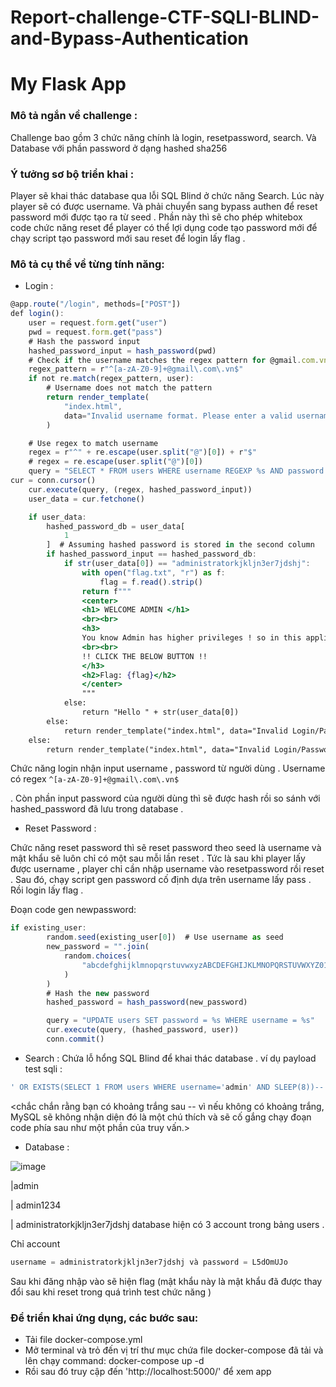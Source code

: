 # Report-challenge-CTF-SQLI-BLIND-and-Bypass-Authentication
# My Flask App

### Mô tả ngắn về challenge :

Challenge bao gồm 3 chức năng chính là login, resetpassword, search.
Và Database với phần password ở dạng hashed sha256

### Ý tưởng sơ bộ triển khai :

Player sẽ khai thác database qua lỗi SQL Blind ở chức năng Search. Lúc này player sẽ có được username. Và phải chuyển sang bypass authen để reset password mới được tạo ra từ seed . Phần này thì sẽ cho phép whitebox code chức năng reset để player có thể lợi dụng code tạo password mới để chạy script tạo password mới sau reset để login lấy flag .

### Mô tả cụ thể về từng tính năng:

- Login :

```jsx
@app.route("/login", methods=["POST"])
def login():
    user = request.form.get("user")
    pwd = request.form.get("pass")
    # Hash the password input
    hashed_password_input = hash_password(pwd)
    # Check if the username matches the regex pattern for @gmail.com.vn
    regex_pattern = r"^[a-zA-Z0-9]+@gmail\.com\.vn$"
    if not re.match(regex_pattern, user):
        # Username does not match the pattern
        return render_template(
            "index.html",
            data="Invalid username format. Please enter a valid username (e.g., example@gmail.com.vn).",
        )

    # Use regex to match username
    regex = r"^" + re.escape(user.split("@")[0]) + r"$"
    # regex = re.escape(user.split("@")[0])
    query = "SELECT * FROM users WHERE username REGEXP %s AND password = %s"
cur = conn.cursor()
    cur.execute(query, (regex, hashed_password_input))
    user_data = cur.fetchone()

    if user_data:
        hashed_password_db = user_data[
            1
        ]  # Assuming hashed password is stored in the second column
        if hashed_password_input == hashed_password_db:
            if str(user_data[0]) == "administratorkjkljn3er7jdshj":
                with open("flag.txt", "r") as f:
                    flag = f.read().strip()
                return f"""
                <center>
                <h1> WELCOME ADMIN </h1>
                <br><br>
                <h3>
                You know Admin has higher privileges ! so in this application, admin is given access to the remote sql editor !
                <br><br>
                !! CLICK THE BELOW BUTTON !!
                </h3>
                <h2>Flag: {flag}</h2>
                </center>
                """
            else:
                return "Hello " + str(user_data[0])
        else:
            return render_template("index.html", data="Invalid Login/Password !!")
    else:
        return render_template("index.html", data="Invalid Login/Password !!")
```

Chức năng login nhận input username , password từ người dùng . Username có regex ``` ^[a-zA-Z0-9]+@gmail\.com\.vn$ ```

. Còn phần input password của người dùng thì sẽ được hash rồi so sánh với hashed_password đã    lưu trong database .

- Reset Password :

 Chức năng reset password thì sẽ reset password theo seed là username và mật khẩu sẽ luôn chỉ có một sau mỗi lần reset . Tức là sau khi player lấy được username , player chỉ cần nhập username vào resetpassword rồi reset . Sau đó, chạy script gen password cố định dựa trên username lấy pass . Rồi login lấy flag .

Đoạn code gen newpassword:

```jsx
if existing_user:
        random.seed(existing_user[0])  # Use username as seed
        new_password = "".join(
            random.choices(
                "abcdefghijklmnopqrstuvwxyzABCDEFGHIJKLMNOPQRSTUVWXYZ0123456789", k=8
            )
        )
        # Hash the new password
        hashed_password = hash_password(new_password)

        query = "UPDATE users SET password = %s WHERE username = %s"
        cur.execute(query, (hashed_password, user))
        conn.commit()
```

- Search : Chứa lỗ hổng SQL Blind để khai thác database .
ví dụ payload test sqli :

```jsx
' OR EXISTS(SELECT 1 FROM users WHERE username='admin' AND SLEEP(8))--
```

<chắc chắn rằng bạn có khoảng trắng sau -- vì nếu không có khoảng trắng, MySQL sẽ không nhận diện đó là một chú thích và sẽ cố gắng chạy đoạn code phía sau như một phần của truy vấn.>

- Database :

![image](https://github.com/Lilly-dox/Report-challenge-CTF-SQLI-BLIND-and-Bypass-Authentication/assets/130746941/c336ede2-f6b3-4934-ab05-8a5227fa1f1c)

|admin

| admin1234

| administratorkjkljn3er7jdshj
database hiện có 3 account trong bảng users . 

Chỉ account 

```jsx
username = administratorkjkljn3er7jdshj và password = L5dOmUJo
```

Sau khi đăng nhập vào sẽ hiện flag (mật khẩu này là mật khẩu đã được thay đổi sau khi reset trong quá trình test chức năng ) 

### Để triển khai ứng dụng, các bước sau:

- Tải file docker-compose.yml
- Mở terminal và trỏ đến vị trí thư mục chứa file docker-compose đã tải và lên chạy command: docker-compose up -d
- Rồi sau đó truy cập đến 'http://localhost:5000/' để xem app
